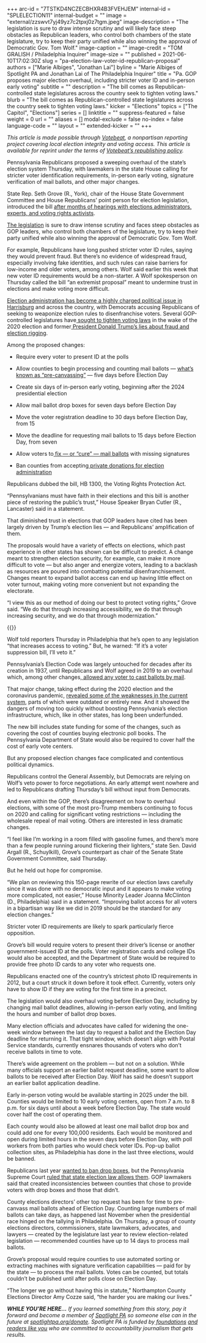 +++
arc-id = "7TSTKD4NCZECBHXR4B3FVEHJEM"
internal-id = "SPLELECTION11"
internal-budget = ""
image = "external/zzswvt7yj49yz7c2tpxj0z7tgm.jpeg"
image-description = "The legislation is sure to draw intense scrutiny and will likely face steep obstacles as Republican leaders, who control both chambers of the state legislature, try to keep their party unified while also winning the approval of Democratic Gov. Tom Wolf."
image-caption = ""
image-credit = "TOM GRALISH / Philadelphia Inquirer"
image-size = ""
published = 2021-06-10T17:02:30Z
slug = "pa-election-law-voter-id-republican-proposal"
authors = ["Marie Albiges", "Jonathan Lai"]
byline = "Marie Albiges of Spotlight PA and Jonathan Lai of The Philadelphia Inquirer"
title = "Pa. GOP proposes major election overhaul, including stricter voter ID and in-person early voting"
subtitle = ""
description = "The bill comes as Republican-controlled state legislatures across the country seek to tighten voting laws."
blurb = "The bill comes as Republican-controlled state legislatures across the country seek to tighten voting laws."
kicker = "Elections"
topics = ["The Capitol", "Elections"]
series = []
linktitle = ""
suppress-featured = false
weight = 0
url = ""
aliases = []
modal-exclude = false
no-index = false
language-code = ""
layout = ""
extended-kicker = ""
+++

<i>This article is made possible through </i><a href="http://votebeat.org/"><i>Votebeat</i></a><i>, a nonpartisan reporting project covering local election integrity and voting access. This article is available for reprint under the terms of </i><a href="https://www.votebeat.org/pages/republishing"><i>Votebeat’s republishing policy</i></a><i>.</i>

Pennsylvania Republicans proposed a sweeping overhaul of the state’s election system Thursday, with lawmakers in the state House calling for stricter voter identification requirements, in-person early voting, signature verification of mail ballots, and other major changes.

State Rep. Seth Grove (R., York), chair of the House State Government Committee and House Republicans’ point person for election legislation, introduced the bill <a href="https://lesspage.com/news/2021/04/pa-election-2020-law-changes-trump-falsehoods-fraud/" target="_blank">after months of hearings with elections administrators, experts, and voting rights activists</a>.

<a href="https://www.legis.state.pa.us/cfdocs/billInfo/billInfo.cfm?sYear=2021&sInd=0&body=H&type=B&bn=1300">The legislation</a> is sure to draw intense scrutiny and faces steep obstacles as GOP leaders, who control both chambers of the legislature, try to keep their party unified while also winning the approval of Democratic Gov. Tom Wolf.

<script src="https://lesspage.com/embed.js" async></script><div data-spl-embed-version="1" data-spl-src="https://lesspage.com/embeds/newsletter/"></div>

For example, Republicans have long pushed stricter voter ID rules, saying they would prevent fraud. But there’s no evidence of widespread fraud, especially involving fake identities, and such rules can raise barriers for low-income and older voters, among others. Wolf said earlier this week that new voter ID requirements would be a non-starter. A Wolf spokesperson on Thursday called the bill “an extremist proposal” meant to undermine trust in elections and make voting more difficult.

<a href="https://www.inquirer.com/politics/pennsylvania/pennsylvania-election-law-harrisburg-20201231.html">Election administration has become a highly charged political issue in Harrisburg</a> and across the country, with Democrats accusing Republicans of seeking to weaponize election rules to disenfranchise voters. Several GOP-controlled legislatures have<a href="https://www.nytimes.com/2021/03/23/us/politics/republican-voter-laws.html"> sought to tighten voting laws</a> in the wake of the 2020 election and former<a href="https://www.inquirer.com/politics/election/pennsylvania-election-results-trump-fraud-fact-check-20201206.html"> President Donald Trump’s lies about fraud and election rigging</a>.

Among the proposed changes:

- Require every voter to present ID at the polls

- Allow counties to begin processing and counting mail ballots — <a href="https://lesspage.com/news/2020/11/pennsylvania-election-2020-counting-results-delays-mail-ballots/" target="_blank">what’s known as “pre-canvassing”</a> — five days before Election Day

- Create six days of in-person early voting, beginning after the 2024 presidential election

- Allow mail ballot drop boxes for seven days before Election Day

- Move the voter registration deadline to 30 days before Election Day, from 15

- Move the deadline for requesting mail ballots to 15 days before Election Day, from seven

- Allow voters to<a href="https://www.inquirer.com/politics/election/pennsylvania-flawed-mail-ballots-cure-20201029.html"> fix — or “cure” — mail ballots</a> with missing signatures

- Ban counties from accepting<a href="https://lesspage.com/news/2021/05/pa-2020-election-zuckerberg-grants-gop-outcry/"> private donations for election administration</a>

Republicans dubbed the bill, HB 1300, the Voting Rights Protection Act.

“Pennsylvanians must have faith in their elections and this bill is another piece of restoring the public’s trust,” House Speaker Bryan Cutler (R., Lancaster) said in a statement.

That diminished trust in elections that GOP leaders have cited has been largely driven by Trump’s election lies — and Republicans’ amplification of them.

The proposals would have a variety of effects on elections, which past experience in other states has shown can be difficult to predict. A change meant to strengthen election security, for example, can make it more difficult to vote — but also anger and energize voters, leading to a backlash as resources are poured into combatting potential disenfranchisement. Changes meant to expand ballot access can end up having little effect on voter turnout, making voting more convenient but not expanding the electorate.

“I view this as our method of doing our best to protect voting rights,” Grove said. “We do that through increasing accessibility, we do that through increasing security, and we do that through modernization.”

{{<picture src="external/z43rh0jeymryeb200mhry5vpym.jpeg" description="State Rep. Seth Grove (R., York), chair of the House State Government Committee and House Republicans’ point person for election legislation, introduced the bill after months of hearings with elections administrators, experts, and voting rights activists." caption="State Rep. Seth Grove (R., York), chair of the House State Government Committee and House Republicans’ point person for election legislation, introduced the bill after months of hearings with elections administrators, experts, and voting rights activists." credit="Dan Gleiter / PennLive">}} 

Wolf told reporters Thursday in Philadelphia that he’s open to any legislation “that increases access to voting.” But, he warned: “If it’s a voter suppression bill, I’ll veto it.”

Pennsylvania’s Election Code was largely untouched for decades after its creation in 1937, until Republicans and Wolf agreed in 2019 to an overhaul which, among other changes,<a href="https://www.inquirer.com/politics/pennsylvania/pa-election-reform-deal-20191023.html"> allowed any voter to cast ballots by mail</a>.

That major change, taking effect during the 2020 election and the coronavirus pandemic, <a href="https://lesspage.com/news/2020/12/pennsylvania-election-2020-act-77-mail-voting-republican-audit/" target="_blank">revealed some of the weaknesses in the current system</a>, parts of which were outdated or entirely new. And it showed the dangers of moving too quickly without boosting Pennsylvania’s election infrastructure, which, like in other states, has long been underfunded.

The new bill includes state funding for some of the changes, such as covering the cost of counties buying electronic poll books. The Pennsylvania Department of State would also be required to cover half the cost of early vote centers.

But any proposed election changes face complicated and contentious political dynamics.

Republicans control the General Assembly, but Democrats are relying on Wolf’s veto power to force negotiations. An early attempt went nowhere and led to Republicans drafting Thursday’s bill without input from Democrats.

And even within the GOP, there’s disagreement on how to overhaul elections, with some of the most pro-Trump members continuing to focus on 2020 and calling for significant voting restrictions — including the wholesale repeal of mail voting. Others are interested in less dramatic changes.

“I feel like I’m working in a room filled with gasoline fumes, and there’s more than a few people running around flickering their lighters,” state Sen. David Argall (R., Schuylkill), Grove’s counterpart as chair of the Senate State Government Committee, said Thursday.

But he held out hope for compromise.

“We plan on reviewing this 150-page rewrite of our election laws carefully since it was done with no democratic input and it appears to make voting more complicated, not easier,” House Minority Leader Joanna McClinton (D., Philadelphia) said in a statement. “Improving ballot access for all voters in a bipartisan way like we did in 2019 should be the standard for any election changes.”

Stricter voter ID requirements are likely to spark particularly fierce opposition.

Grove’s bill would require voters to present their driver’s license or another government-issued ID at the polls. Voter registration cards and college IDs would also be accepted, and the Department of State would be required to provide free photo ID cards to any voter who requests one.

Republicans enacted one of the country’s strictest photo ID requirements in 2012, but a court struck it down before it took effect. Currently, voters only have to show ID if they are voting for the first time in a precinct.

The legislation would also overhaul voting before Election Day, including by changing mail ballot deadlines, allowing in-person early voting, and limiting the hours and number of ballot drop boxes.

Many election officials and advocates have called for widening the one-week window between the last day to request a ballot and the Election Day deadline for returning it. That tight window, which doesn’t align with Postal Service standards, currently ensnares thousands of voters who don’t receive ballots in time to vote.

<script src="https://lesspage.com/embed.js" async></script><div data-spl-embed-version="1" data-spl-src="https://lesspage.com/embeds/donate/?teaser_text=If%20you%20learned%20something%20from%20this%20report%2C%20pay%20it%20forward%20and%20become%20a%20member%20of%20Spotlight%20PA%20so%20someone%20else%20can%20in%20the%20future."></div>

There’s wide agreement on the problem — but not on a solution. While many officials support an earlier ballot request deadline, some want to allow ballots to be received after Election Day. Wolf has said he doesn’t support an earlier ballot application deadline.

Early in-person voting would be available starting in 2025 under the bill. Counties would be limited to 10 early voting centers, open from 7 a.m. to 8 p.m. for six days until about a week before Election Day. The state would cover half the cost of operating them.

Each county would also be allowed at least one mail ballot drop box and could add one for every 100,000 residents. Each would be monitored and open during limited hours in the seven days before Election Day, with poll workers from both parties who would check voter IDs. Pop-up ballot collection sites, as Philadelphia has done in the last three elections, would be banned.

Republicans last year <a href="https://lesspage.com/news/2020/09/pa-election-reform-mail-ballots-voting-drop-boxes/">wanted to ban drop boxes</a>, but the Pennsylvania Supreme Court <a href="https://lesspage.com/news/2020/09/pa-election-november-supreme-court-mail-ballots-tom-wolf/">ruled that state election law allows them</a>. GOP lawmakers said that created inconsistencies between counties that chose to provide voters with drop boxes and those that didn’t.

County elections directors’ other top request has been for time to pre-canvass mail ballots ahead of Election Day. Counting large numbers of mail ballots can take days, as happened last November when the presidential race hinged on the tallying in Philadelphia. On Thursday, a group of county elections directors, commissioners, state lawmakers, advocates, and lawyers — created by the legislature last year to review election-related legislation — recommended counties have up to 14 days to process mail ballots.

Grove’s proposal would require counties to use automated sorting or extracting machines with signature verification capabilities — paid for by the state — to process the mail ballots. Votes can be counted, but totals couldn’t be published until after polls close on Election Day.

“The longer we go without having this in statute,” Northampton County Elections Director Amy Cozze said, “the harder you are making our lives.”

<i><b>WHILE YOU’RE HERE...</b></i><i> If you learned something from this story, pay it forward and become a member of </i><a href="https://lesspage.com/"><i>Spotlight PA</i></a><i> so someone else can in the future at </i><a href="http://spotlightpa.org/donate"><i>spotlightpa.org/donate</i></a><i>. Spotlight PA is funded by</i><a href="https://lesspage.com/support"><i> foundations</i></a><i> </i><a href="https://lesspage.com/support"><i>and readers like you</i></a><i> who are committed to accountability journalism that gets results.</i>
